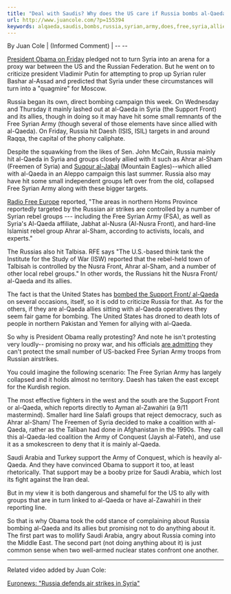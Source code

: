 ```yaml
---
title: "Deal with Saudis? Why does the US care if Russia bombs al-Qaeda and its Allies in Syria?"
url: http://www.juancole.com/?p=155394
keywords: alqaeda,saudis,bombs,russia,syrian,army,does,free,syria,allies,support,care,groups,obama,deal,hit
---
```

By Juan Cole \| (Informed Comment) \| -- --

[President Obama on Friday](http://news.yahoo.com/russian-air-strikes-syria-last-3-4-months-070645507.html;_ylt=AwrBTz6ydQ9W12AA0W9XNyoA;_ylu=X3oDMTExb2dlZTF1BGNvbG8DYmYxBHBvcwMxBHZ0aWQDREZENl8xBHNlYwNzYw--) pledged not to turn Syria into an arena for a proxy war between the US and the Russian Federation. But he went on to criticize president Vladimir Putin for attempting to prop up Syrian ruler Bashar al-Assad and predicted that Syria under these circumstances will turn into a "quagmire" for Moscow.

Russia began its own, direct bombing campaign this week. On Wednesday and Thursday it mainly lashed out at al-Qaeda in Syria (the Support Front) and its allies, though in doing so it may have hit some small remnants of the Free Syrian Army (though several of those elements have since allied with al-Qaeda). On Friday, Russia hit Daesh (ISIS, ISIL) targets in and around Raqqa, the capital of the phony caliphate.

Despite the squawking from the likes of Sen. John McCain, Russia mainly hit al-Qaeda in Syria and groups closely allied with it such as Ahrar al-Sham (Freemen of Syria) and [Suqour al-Jabal](http://www.rferl.org/content/syria-us-backed-groups-bombed-by-russia/27283508.html) (Mountain Eagles)--which allied with al-Qaeda in an Aleppo campaign this last summer. Russia also may have hit some small independent groups left over from the old, collapsed Free Syrian Army along with these bigger targets.

[Radio Free Europe](http://www.rferl.org/content/syria-is-russia-really-bombing-islamic-state/27279920.html) reported, "The areas in northern Homs Province reportedly targeted by the Russian air strikes are controlled by a number of Syrian rebel groups --- including the Free Syrian Army (FSA), as well as Syria's Al-Qaeda affiliate, Jabhat al-Nusra (Al-Nusra Front), and hard-line Islamist rebel group Ahrar al-Sham, according to activists, locals, and experts."

The Russias also hit Talbisa. RFE says "The U.S.-based think tank the Institute for the Study of War (ISW) reported that the rebel-held town of Talbisah is controlled by the Nusra Front, Ahrar al-Sham, and a number of other local rebel groups." In other words, the Russians hit the Nusra Front/ al-Qaeda and its allies.

The fact is that the United States has [bombed the Support Front/ al-Qaeda](http://www.mcclatchydc.com/news/nation-world/world/middle-east/article24781180.html) on several occasions, itself, so it is odd to criticize Russia for that. As for the others, if they are al-Qaeda allies sitting with al-Qaeda operatives they seem fair game for bombing. The United States has droned to death lots of people in northern Pakistan and Yemen for allying with al-Qaeda.

So why is President Obama really protesting? And note he isn't protesting very loudly-- promising no proxy war, and his officials [are admitting](http://www.thedailybeast.com/articles/2015/10/01/u-s-admits-we-can-t-protect-syrian-allies-from-russia-s-bombs.html) they can't protect the small number of US-backed Free Syrian Army troops from Russian airstrikes.

You could imagine the following scenario: The Free Syrian Army has largely collapsed and it holds almost no territory. Daesh has taken the east except for the Kurdish region.

The most effective fighters in the west and the south are the Support Front or al-Qaeda, which reports directly to Ayman al-Zawahiri (a 9/11 mastermind). Smaller hard line Salafi groups that reject democracy, such as Ahrar al-Sham/ The Freemen of Syria decided to make a coalition with al-Qaeda, rather as the Taliban had done in Afghanistan in the 1990s. They call this al-Qaeda-led coalition the Army of Conquest (Jaysh al-Fateh), and use it as a smokescreen to deny that it is mainly al-Qaeda.

Saudi Arabia and Turkey support the Army of Conquest, which is heavily al-Qaeda. And they have convinced Obama to support it too, at least rhetorically. That support may be a booby prize for Saudi Arabia, which lost its fight against the Iran deal.

But in my view it is both dangerous and shameful for the US to ally with groups that are in turn linked to al-Qaeda or have al-Zawahiri in their reporting line.

So that is why Obama took the odd stance of complaining about Russia bombing al-Qaeda and its allies but promising not to do anything about it. The first part was to mollify Saudi Arabia, angry about Russia coming into the Middle East. The second part (not doing anything about it) is just common sense when two well-armed nuclear states confront one another.

------

Related video added by Juan Cole:

[Euronews: "Russia defends air strikes in Syria"](https://youtu.be/yu7dCzKdAXI)
